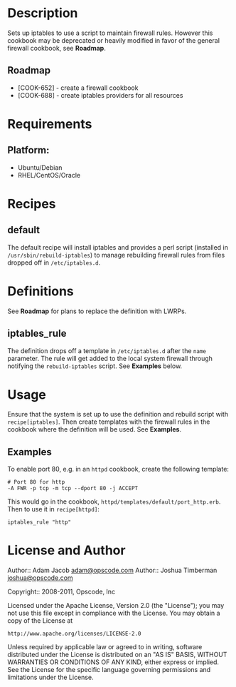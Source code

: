 Description
===========

Sets up iptables to use a script to maintain firewall rules. However
this cookbook may be deprecated or heavily modified in favor of the
general firewall cookbook, see __Roadmap__.

Roadmap
-------

* [COOK-652] - create a firewall cookbook
* [COOK-688] - create iptables providers for all resources

Requirements
============

## Platform:

* Ubuntu/Debian
* RHEL/CentOS/Oracle

Recipes
=======

default
-------

The default recipe will install iptables and provides a perl script
(installed in `/usr/sbin/rebuild-iptables`) to manage rebuilding
firewall rules from files dropped off in `/etc/iptables.d`.

Definitions
===========

See __Roadmap__ for plans to replace the definition with LWRPs.

iptables\_rule
--------------

The definition drops off a template in `/etc/iptables.d` after the
`name` parameter. The rule will get added to the local system firewall
through notifying the `rebuild-iptables` script. See __Examples__ below.

Usage
=====

Ensure that the system is set up to use the definition and rebuild
script with `recipe[iptables]`. Then create templates with the
firewall rules in the cookbook where the definition will be used. See
__Examples__.

Examples
--------

To enable port 80, e.g. in an `httpd` cookbook, create the following
template:

    # Port 80 for http
    -A FWR -p tcp -m tcp --dport 80 -j ACCEPT

This would go in the cookbook,
`httpd/templates/default/port_http.erb`. Then to use it in
`recipe[httpd]`:

    iptables_rule "http"

License and Author
==================

Author:: Adam Jacob <adam@opscode.com>
Author:: Joshua Timberman <joshua@opscode.com>

Copyright:: 2008-2011, Opscode, Inc

Licensed under the Apache License, Version 2.0 (the "License");
you may not use this file except in compliance with the License.
You may obtain a copy of the License at

    http://www.apache.org/licenses/LICENSE-2.0

Unless required by applicable law or agreed to in writing, software
distributed under the License is distributed on an "AS IS" BASIS,
WITHOUT WARRANTIES OR CONDITIONS OF ANY KIND, either express or implied.
See the License for the specific language governing permissions and
limitations under the License.
